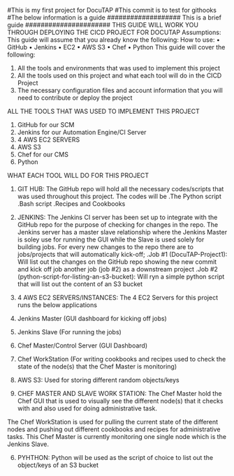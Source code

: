 #This is my first project for DocuTAP
#This commit is to test for githooks
#The below information is a guide
################### This is a brief guide ######################
THIS GUIDE WILL WORK YOU THROUGH DEPLOYING THE CICD PROJECT FOR DOCUTAP
Assumptions: This guide will assume that you already know the following:
How to use:
  •	GitHub
  •	Jenkins
  •	EC2
  •	AWS S3
  •	Chef
  •	Python
This guide will cover the following:
  1.	All the tools and environments that was used to implement this project
  2.	All the tools used on this project and what each tool will do in the CICD Project 
  3.	The necessary configuration  files and account information that you will need to contribute or deploy the project

ALL THE TOOLS THAT WAS USED TO IMPLEMENT THIS PROJECT
  1.	GitHub for our SCM
  2.	Jenkins for our Automation Engine/CI Server
  3.	4 AWS EC2 SERVERS
  4.	AWS S3
  5.	Chef for our CMS
  6.	Python

WHAT EACH TOOL WILL DO FOR THIS PROJECT
1. GIT HUB: The GitHub repo will hold all the necessary codes/scripts that was used throughout this project. The codes will be
	.The Python script
	.Bash script
	.Recipes and Cookbooks

2. JENKINS: The Jenkins CI server has been set up to integrate with the GitHub repo for the purpose of checking for changes in the repo.    The Jenkins server has a master slave relationship where the Jenkins Master is soley use for running the GUI while the Slave is used    solely for building jobs. For every new changes to the repo there are to jobs/projects that will automatically kick-off;
  .Job #1 (DocuTAP-Project1): Will list out the changes on the GitHub repo showing the new commit and kick off job  another job (job #2)    as a downstream project
  .Job #2 (python-script-for-listing-an-s3-bucket): Will ryn a simple python script that will list out    the content of an S3 bucket

3. 4 AWS EC2 SERVERS/INSTANCES: The 4 EC2 Servers for this project runs the below applications
  1.	Jenkins Master (GUI dashboard for kicking off jobs)
  2.	Jenkins Slave (For running the jobs)
  3.	Chef Master/Control Server (GUI Dashboard)
  4.	Chef WorkStation (For writing cookbooks and recipes used to check the state of the node(s) that the Chef Master is monitoring)

4. AWS S3: Used for storing different random objects/keys

5. CHEF MASTER AND SLAVE WORK STATION: The Chef Master hold the Chef GUI that is used to visually see the different node(s) that it checks with and also used for doing administrative task. 

The Chef WorkStation is used for pulling the current state of the different nodes and pushing out different cookbooks and recipes for administrative tasks. This Chef Master is currently monitoring one single node which is the Jenkins Slave.

6. PYHTHON: Python will be used as the script of choice to list out the object/keys of an S3 bucket
